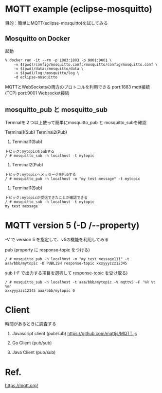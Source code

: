 # MQTT example (eclipse-mosquitto)

目的：簡単にMQTT(eclipse-mosquitto)を試してみる

## Mosquitto on Docker

起動

```
% docker run -it --rm -p 1883:1883 -p 9001:9001 \
    -v $(pwd)/config/mosquitto.conf:/mosquitto/config/mosquitto.conf \
    -v $(pwd)/data:/mosquitto/data \
    -v $(pwd)/log:/mosquitto/log \
    -d eclipse-mosquitto
```
MQTTとWebSocketsの両方のプロトコルを利用できる
port:1883 mqtt接続(TCP)
port:9001 Websocket接続

## mosquitto_pub と mosquitto_sub

Termnalを２つ以上使って簡単にmosquitto_pub と mosquitto_subを確認

Terminal1(Sub)
Terminal2(Pub)

1. Terminal1(Sub)
```
トピック:mytopicをSubする
/ # mosquitto_sub -h localhost -t mytopic
```

1. Terminal2(Pub)
```
トピック:mytopicへメッセージをPubする
/ # mosquitto_pub -h localhost -m "my test message" -t mytopic
```

1. Terminal1(Sub)
```
トピック:mytopicが受信できたことが確認できる
/ # mosquitto_sub -h localhost -t mytopic
my test message
```

# MQTT version 5 (-D /--property)
-V で version 5 を指定して、v5の機能を利用してみる

pub (property に response-topic をつける)
```
/ # mosquitto_pub -h localhost -m "my test message111" -t aaa/bbb/mytopic -D PUBLISH response-topic xxxyyyzzz12345
```

sub (-F で出力する項目を選択して response-topic を受け取る)
```
/ # mosquitto_sub -h localhost -t aaa/bbb/mytopic -V mqttv5 -F '%R %t %m'
xxxyyyzzz12345 aaa/bbb/mytopic 0
```


# Client
時間があるときに調査する
1. Javascript client (pub/sub)
https://github.com/mqttjs/MQTT.js

1. Go Client (pub/sub)
1. Java Client (pub/sub)


# Ref.
https://mqtt.org/